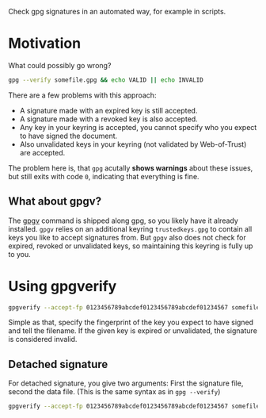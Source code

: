 Check gpg signatures in an automated way, for example in scripts.

# Motivation

What could possibly go wrong?

```sh
gpg --verify somefile.gpg && echo VALID || echo INVALID
```

There are a few problems with this approach:

- A signature made with an expired key is still accepted.
- A signature made with a revoked key is also accepted.
- Any key in your keyring is accepted, you cannot specify who you expect to have signed the document.
- Also unvalidated keys in your keyring (not validated by Web-of-Trust) are accepted.

The problem here is, that `gpg` acutally **shows warnings** about these issues, but still exits with code `0`, indicating that everything is fine.

## What about gpgv?

The [gpgv](https://www.gnupg.org/documentation/manuals/gnupg/gpgv.html) command is shipped along gpg, so you likely have it already installed. `gpgv` relies on an additional keyring `trustedkeys.gpg` to contain all keys you like to accept signatures from. But `gpgv` also does not check for expired, revoked or unvalidated keys, so maintaining this keyring is fully up to you.

# Using gpgverify

```sh
gpgverify --accept-fp 0123456789abcdef0123456789abcdef01234567 somefile.gpg && echo VALID || echo INVALID
```

Simple as that, specify the fingerprint of the key you expect to have signed and tell the filename. If the given key is expired or unvalidated, the signature is considered invalid.

## Detached signature

For detached signature, you give two arguments: First the signature file, second the data file. (This is the same syntax as in `gpg --verify`)

```sh
gpgverify --accept-fp 0123456789abcdef0123456789abcdef01234567 somefile.gpg somefile && echo VALID || echo INVALID
```
